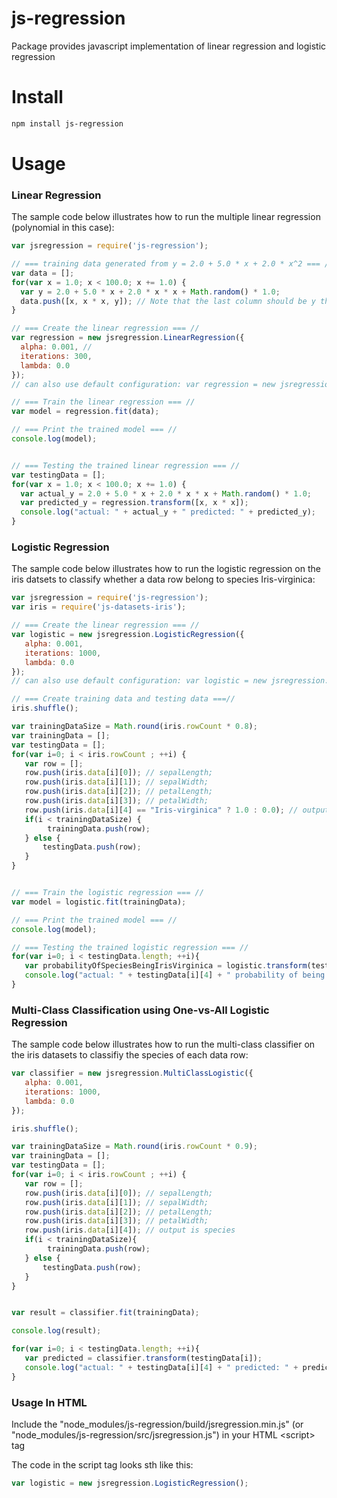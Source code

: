 # js-regression
Package provides javascript implementation of linear regression and logistic regression

# Install

```bash
npm install js-regression
```

# Usage

### Linear Regression

The sample code below illustrates how to run the multiple linear regression (polynomial in this case):

```javascript
var jsregression = require('js-regression');

// === training data generated from y = 2.0 + 5.0 * x + 2.0 * x^2 === //
var data = [];
for(var x = 1.0; x < 100.0; x += 1.0) {
  var y = 2.0 + 5.0 * x + 2.0 * x * x + Math.random() * 1.0;
  data.push([x, x * x, y]); // Note that the last column should be y the output
}

// === Create the linear regression === //
var regression = new jsregression.LinearRegression({
  alpha: 0.001, // 
  iterations: 300,
  lambda: 0.0
});
// can also use default configuration: var regression = new jsregression.LinearRegression(); 

// === Train the linear regression === //
var model = regression.fit(data);

// === Print the trained model === //
console.log(model);


// === Testing the trained linear regression === //
var testingData = [];
for(var x = 1.0; x < 100.0; x += 1.0) {
  var actual_y = 2.0 + 5.0 * x + 2.0 * x * x + Math.random() * 1.0;
  var predicted_y = regression.transform([x, x * x]);
  console.log("actual: " + actual_y + " predicted: " + predicted_y); 
}
```

### Logistic Regression

The sample code below illustrates how to run the logistic regression on the iris datsets to classify whether a data row belong to species Iris-virginica:

```javascript
var jsregression = require('js-regression');
var iris = require('js-datasets-iris');

// === Create the linear regression === //
var logistic = new jsregression.LogisticRegression({
   alpha: 0.001,
   iterations: 1000,
   lambda: 0.0
});
// can also use default configuration: var logistic = new jsregression.LogisticRegression(); 

// === Create training data and testing data ===//
iris.shuffle();

var trainingDataSize = Math.round(iris.rowCount * 0.8);
var trainingData = [];
var testingData = [];
for(var i=0; i < iris.rowCount ; ++i) {
   var row = [];
   row.push(iris.data[i][0]); // sepalLength;
   row.push(iris.data[i][1]); // sepalWidth;
   row.push(iris.data[i][2]); // petalLength;
   row.push(iris.data[i][3]); // petalWidth;
   row.push(iris.data[i][4] == "Iris-virginica" ? 1.0 : 0.0); // output which is 1 if species is Iris-virginica; 0 otherwise
   if(i < trainingDataSize) {
        trainingData.push(row);
   } else {
       testingData.push(row);
   }
}


// === Train the logistic regression === //
var model = logistic.fit(trainingData);

// === Print the trained model === //
console.log(model);

// === Testing the trained logistic regression === //
for(var i=0; i < testingData.length; ++i){
   var probabilityOfSpeciesBeingIrisVirginica = logistic.transform(testingData[i]);
   console.log("actual: " + testingData[i][4] + " probability of being Iris-virginica: " + probabilityOfSpeciesBeingIrisVirginica);
}

```

### Multi-Class Classification using One-vs-All Logistic Regression

The sample code below illustrates how to run the multi-class classifier on the iris datasets to classifiy the species of each data row:

```javascript
var classifier = new jsregression.MultiClassLogistic({
   alpha: 0.001,
   iterations: 1000,
   lambda: 0.0
});

iris.shuffle();

var trainingDataSize = Math.round(iris.rowCount * 0.9);
var trainingData = [];
var testingData = [];
for(var i=0; i < iris.rowCount ; ++i) {
   var row = [];
   row.push(iris.data[i][0]); // sepalLength;
   row.push(iris.data[i][1]); // sepalWidth;
   row.push(iris.data[i][2]); // petalLength;
   row.push(iris.data[i][3]); // petalWidth;
   row.push(iris.data[i][4]); // output is species
   if(i < trainingDataSize){
        trainingData.push(row);
   } else {
       testingData.push(row);
   }
}


var result = classifier.fit(trainingData);

console.log(result);

for(var i=0; i < testingData.length; ++i){
   var predicted = classifier.transform(testingData[i]);
   console.log("actual: " + testingData[i][4] + " predicted: " + predicted);
}
```

### Usage In HTML

Include the "node_modules/js-regression/build/jsregression.min.js" (or "node_modules/js-regression/src/jsregression.js") in your HTML \<script\> tag

The code in the script tag looks sth like this:

```javascript
var logistic = new jsregression.LogisticRegression();
```

